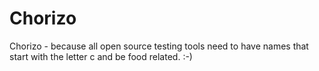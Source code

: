 Chorizo
=======

Chorizo  - because all open source testing tools need to have names that start with the letter c and be food related. :-)

